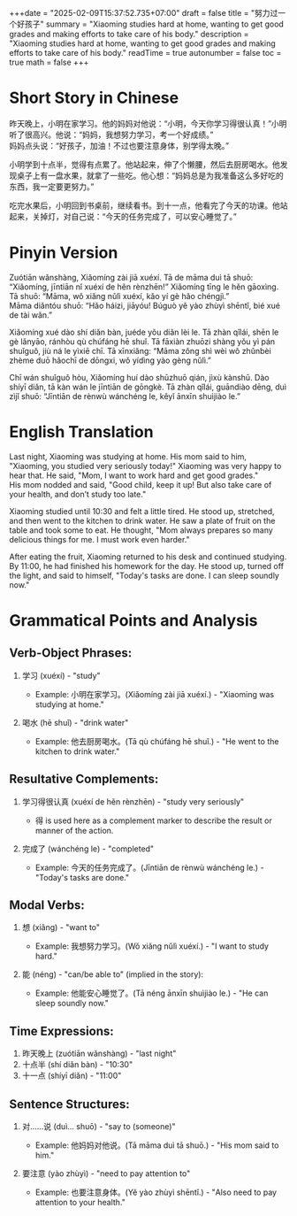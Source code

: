 +++date = "2025-02-09T15:37:52.735+07:00"
draft = false
title = "努力过一个好孩子"
summary = "Xiaoming studies hard at home, wanting to get good grades and making efforts to take care of his body."
description = "Xiaoming studies hard at home, wanting to get good grades and making efforts to take care of his body."
readTime = true
autonumber = false
toc = true
math = false
+++

# Short Story in Chinese  

昨天晚上，小明在家学习。他的妈妈对他说：“小明，今天你学习得很认真！”小明听了很高兴。他说：“妈妈，我想努力学习，考一个好成绩。”  
妈妈点头说：“好孩子，加油！不过也要注意身体，别学得太晚。”  

小明学到十点半，觉得有点累了。他站起来，伸了个懒腰，然后去厨房喝水。他发现桌子上有一盘水果，就拿了一些吃。他心想：“妈妈总是为我准备这么多好吃的东西，我一定要更努力。”  

吃完水果后，小明回到书桌前，继续看书。到十一点，他看完了今天的功课。他站起来，关掉灯，对自己说：“今天的任务完成了，可以安心睡觉了。”  

# Pinyin Version  

Zuótiān wǎnshàng, Xiǎomíng zài jiā xuéxí. Tā de māma duì tā shuō: “Xiǎomíng, jīntiān nǐ xuéxí de hěn rènzhēn!” Xiǎomíng tīng le hěn gāoxìng. Tā shuō: “Māma, wǒ xiǎng nǔlì xuéxí, kǎo yí gè hǎo chéngjì.”  
Māma diǎntóu shuō: “Hǎo háizi, jiāyóu! Búguò yě yào zhùyì shēntǐ, bié xué de tài wǎn.”  

Xiǎomíng xué dào shí diǎn bàn, juéde yǒu diǎn lèi le. Tā zhàn qǐlái, shēn le gè lǎnyāo, ránhòu qù chúfáng hē shuǐ. Tā fāxiàn zhuōzi shàng yǒu yì pán shuǐguǒ, jiù ná le yìxiē chī. Tā xīnxiǎng: “Māma zǒng shì wèi wǒ zhǔnbèi zhème duō hǎochī de dōngxi, wǒ yídìng yào gèng nǔlì.”  

Chī wán shuǐguǒ hòu, Xiǎomíng huí dào shūzhuō qián, jìxù kànshū. Dào shíyī diǎn, tā kàn wán le jīntiān de gōngkè. Tā zhàn qǐlái, guāndiào dēng, duì zìjǐ shuō: “Jīntiān de rènwù wánchéng le, kěyǐ ānxīn shuìjiào le.”  

# English Translation  

Last night, Xiaoming was studying at home. His mom said to him, "Xiaoming, you studied very seriously today!" Xiaoming was very happy to hear that. He said, "Mom, I want to work hard and get good grades."  
His mom nodded and said, "Good child, keep it up! But also take care of your health, and don’t study too late."  

Xiaoming studied until 10:30 and felt a little tired. He stood up, stretched, and then went to the kitchen to drink water. He saw a plate of fruit on the table and took some to eat. He thought, "Mom always prepares so many delicious things for me. I must work even harder."  

After eating the fruit, Xiaoming returned to his desk and continued studying. By 11:00, he had finished his homework for the day. He stood up, turned off the light, and said to himself, "Today's tasks are done. I can sleep soundly now."  

# Grammatical Points and Analysis  

## Verb-Object Phrases:  
1. 学习 (xuéxí) - "study"  
   - Example: 小明在家学习。(Xiǎomíng zài jiā xuéxí.) - "Xiaoming was studying at home."  

2. 喝水 (hē shuǐ) - "drink water"  
   - Example: 他去厨房喝水。(Tā qù chúfáng hē shuǐ.) - "He went to the kitchen to drink water."  

## Resultative Complements:  
1. 学习得很认真 (xuéxí de hěn rènzhēn) - "study very seriously"  
   - 得 is used here as a complement marker to describe the result or manner of the action.  

2. 完成了 (wánchéng le) - "completed"  
   - Example: 今天的任务完成了。(Jīntiān de rènwù wánchéng le.) - "Today's tasks are done."  

## Modal Verbs:  
1. 想 (xiǎng) - "want to"  
   - Example: 我想努力学习。(Wǒ xiǎng nǔlì xuéxí.) - "I want to study hard."  

2. 能 (néng) - "can/be able to" (implied in the story):  
   - Example: 他能安心睡觉了。(Tā néng ānxīn shuìjiào le.) - "He can sleep soundly now."  

## Time Expressions:  
1. 昨天晚上 (zuótiān wǎnshàng) - "last night"  
2. 十点半 (shí diǎn bàn) - "10:30"  
3. 十一点 (shíyī diǎn) - "11:00"  

## Sentence Structures:  
1. 对……说 (duì... shuō) - "say to (someone)"  
   - Example: 他妈妈对他说。(Tā māma duì tā shuō.) - "His mom said to him."  

2. 要注意 (yào zhùyì) - "need to pay attention to"  
   - Example: 也要注意身体。(Yě yào zhùyì shēntǐ.) - "Also need to pay attention to your health."  

